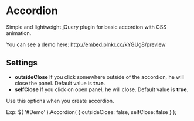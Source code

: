 # Accordion
Simple and lightweight jQuery plugin for basic accordion with CSS animation.

You can see a demo here: http://embed.plnkr.co/kYGUg8/preview

## Settings

  - **outsideClose** If you click somewhere outside of the accordion, he will close the panel. Default value is **true**.
  - **selfClose** If you click on open panel, he will close. Default value is **true**.

Use this options when you create accordion.

Exp:  $( '#Demo' ).Accordion( { outsideClose: false, selfClose: false } );
